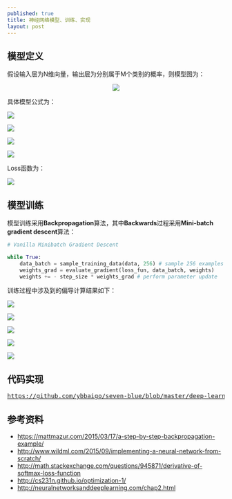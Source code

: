 ```yaml
---
published: true
title: 神经网络模型、训练、实现
layout: post
---
```

## 模型定义

假设输入层为N维向量，输出层为分别属于M个类别的概率，则模型图为：

<p align="center">
<img src="https://github.com/ybbaigo/seven-blue/blob/master/deep-learning/nn/resoures/nn_summary.png?raw=true"/>
</p>

具体模型公式为：

<p align="left">
<img src="https://github.com/ybbaigo/seven-blue/blob/master/deep-learning/nn/resoures/model_1.png?raw=true"/>
</p>

<p align="left">
<img src="https://github.com/ybbaigo/seven-blue/blob/master/deep-learning/nn/resoures/model_2.png?raw=true"/>
</p>

<p align="left">
<img src="https://github.com/ybbaigo/seven-blue/blob/master/deep-learning/nn/resoures/model_3.png?raw=true"/>
</p>

<p align="left">
<img src="https://github.com/ybbaigo/seven-blue/blob/master/deep-learning/nn/resoures/model_4.png?raw=true"/>
</p>

Loss函数为：

<p align="left">
<img src="https://github.com/ybbaigo/seven-blue/blob/master/deep-learning/nn/resoures/loss_1.png?raw=true"/>
</p>


## 模型训练

模型训练采用**Backpropagation**算法，其中**Backwards**过程采用**Mini-batch gradient descent**算法：

``` python
# Vanilla Minibatch Gradient Descent

while True:
    data_batch = sample_training_data(data, 256) # sample 256 examples
    weights_grad = evaluate_gradient(loss_fun, data_batch, weights)
    weights += - step_size * weights_grad # perform parameter update
```

训练过程中涉及到的偏导计算结果如下：

<p align="left">
<img src="https://github.com/ybbaigo/seven-blue/blob/master/deep-learning/nn/resoures/dev_1.png?raw=true"/>
</p>

<p align="left">
<img src="https://github.com/ybbaigo/seven-blue/blob/master/deep-learning/nn/resoures/dev_2.png?raw=true"/>
</p>

<p align="left">
<img src="https://github.com/ybbaigo/seven-blue/blob/master/deep-learning/nn/resoures/dev_3.png?raw=true"/>
</p>

<p align="left">
<img src="https://github.com/ybbaigo/seven-blue/blob/master/deep-learning/nn/resoures/dev_4.png?raw=true"/>
</p>

<p align="left">
<img src="https://github.com/ybbaigo/seven-blue/blob/master/deep-learning/nn/resoures/dev_5.png?raw=true"/>
</p>

## 代码实现

<pre>
<a href="https://github.com/ybbaigo/seven-blue/blob/master/deep-learning/nn/nn.ipynb">https://github.com/ybbaigo/seven-blue/blob/master/deep-learning/nn/nn.ipynb</a>
</pre>

## 参考资料

* https://mattmazur.com/2015/03/17/a-step-by-step-backpropagation-example/
* http://www.wildml.com/2015/09/implementing-a-neural-network-from-scratch/
* http://math.stackexchange.com/questions/945871/derivative-of-softmax-loss-function
* http://cs231n.github.io/optimization-1/
* http://neuralnetworksanddeeplearning.com/chap2.html